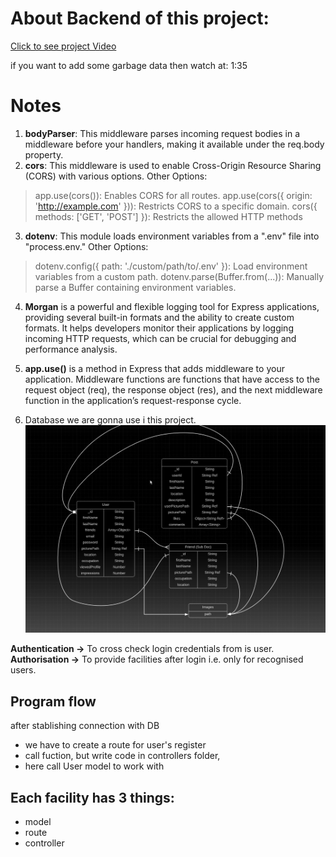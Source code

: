 # About Backend of this project:
[Click to see project Video](https://youtu.be/K8YELRmUb5o?si=53eeq6H7Ck9bS_p_)

if you want to add some garbage data then watch at: 1:35
# Notes

1. **bodyParser**: This middleware parses incoming request bodies in a middleware before your handlers, making it available under the req.body property.
2. **cors**: This middleware is used to enable Cross-Origin Resource Sharing (CORS) with various options.
Other Options:
 > app.use(cors()): Enables CORS for all routes.
 > app.use(cors({ origin: 'http://example.com' })): Restricts CORS to a specific domain.
 > cors({ methods: ['GET', 'POST'] }): Restricts the allowed HTTP methods
3. **dotenv**: This module loads environment variables from a ".env" file into "process.env."
Other Options:
 > dotenv.config({ path: './custom/path/to/.env' }): Load environment variables from a custom path.
 >dotenv.parse(Buffer.from(...)): Manually parse a Buffer containing environment variables.
4. **Morgan** is a powerful and flexible logging tool for Express applications, providing several built-in formats and the ability to create custom formats. It helps developers monitor their applications by logging incoming HTTP requests, which can be crucial for debugging and performance analysis.
5. **app.use()** is a method in Express that adds middleware to your application. Middleware functions are functions that have access to the request object (req), the response object (res), and the next middleware function in the application’s request-response cycle.

6. Database we are gonna use i this project. ![database relations](image.png)

**Authentication ->** To cross check login credentials from is user.
**Authorisation ->** To provide facilities after login i.e. only for recognised users.

## Program flow

after stablishing connection with DB 
- we have to create a route for user's register
- call fuction, but write code in controllers folder, 
- here call User model to work with

## Each facility has 3 things:
- model
- route
- controller